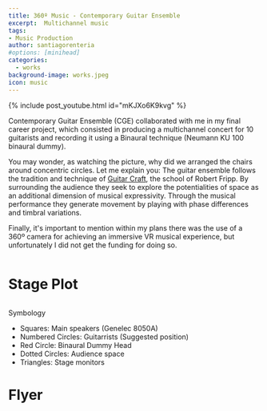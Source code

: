```yaml
---
title: 360º Music - Contemporary Guitar Ensemble
excerpt:  Multichannel music
tags:
- Music Production
author: santiagorenteria
#options: [minihead]
categories:
  - works
background-image: works.jpeg
icon: music
---
```


{% include post_youtube.html id="mKJXo6K9kvg" %}

Contemporary Guitar Ensemble (CGE) collaborated with me in my final career project, which consisted in producing a multichannel concert for 10 guitarists and recording it using a Binaural technique (Neumann KU 100 binaural dummy).

You may wonder, as watching the picture, why did we arranged the chairs around concentric circles. Let me explain you: The guitar ensemble follows the tradition and technique of <a href="http://guitarcraft.com/">Guitar Craft</a>, the school of Robert Fripp. By surrounding the audience they seek to explore the potentialities of space as an additional dimension of musical expressivity. Through the musical performance they generate movement by playing with phase differences and timbral variations.

Finally, it's important to mention within my plans there was the use of a 360º camera for achieving an immersive VR musical experience, but unfortunately I did not get the funding for doing so.

<div class="10u"><span class="image fit"><img src="{{ site.baseurl }}/images/cge/scenario.jpg" alt="" /></span></div>

<div class="10u"><span class="image fit"><img src="{{ site.baseurl }}/images/cge/cge1.jpg" alt="" /></span></div>

# Stage Plot

<div class="10u"><span class="image fit"><img src="{{ site.baseurl }}/images/cge/croquis.png" alt="" /></span></div>

Symbology
* Squares: Main speakers (Genelec 8050A)
* Numbered Circles: Guitarrists (Suggested position)
* Red Circle: Binaural Dummy Head
* Dotted Circles: Audience space
* Triangles: Stage monitors

# Flyer

<div class="8u"><span class="image fit"><img src="{{ site.baseurl }}/images/cge/poster.jpg" alt="" /></span></div>
